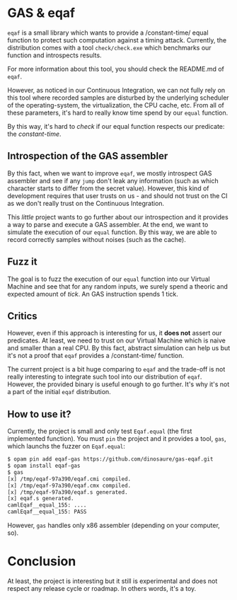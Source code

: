 # GAS & eqaf

`eqaf` is a small library which wants to provide a /constant-time/ equal function to protect such computation
against a timing attack. Currently, the distribution comes with a tool `check/check.exe` which benchmarks
our function and introspects results.

For more information about this tool, you should check the README.md of `eqaf`.

However, as noticed in our Continuous Integration, we can not fully rely on this tool where recorded samples
are disturbed by the underlying scheduler of the operating-system, the virtualization, the CPU cache, etc.
From all of these parameters, it's hard to really know time spend by our `equal` function.

By this way, it's hard to _check_ if our equal function respects our predicate: the _constant-time_.

## Introspection of the GAS assembler

By this fact, when we want to improve `eqaf`, we mostly introspect GAS assembler and see if any `jump` don't
leak any information (such as which character starts to differ from the secret value). However, this kind of
development requires that user trusts on us - and should not trust on the CI as we don't really trust on the
Continuous Integration.

This _little_ project wants to go further about our introspection and it provides a way to parse and execute
a GAS assembler. At the end, we want to simulate the execution of our `equal` function. By this way, we are
able to record correctly samples without noises (such as the cache).

## Fuzz it

The goal is to fuzz the execution of our `equal` function into our Virtual Machine and see that for any
random inputs, we surely spend a theoric and expected amount of _tick_. An GAS instruction spends 1 tick.

## Critics

However, even if this approach is interesting for us, it __does not__ assert our predicates. At least, we need
to trust on our Virtual Machine which is naive and smaller than a real CPU. By this fact, abstract simulation can
help us but it's not a proof that `eqaf` provides a /constant-time/ function.

The current project is a bit huge comparing to `eqaf` and the trade-off is not really interesting to integrate
such tool into our distribution of `eqaf`. However, the provided binary is useful enough to go further. It's why
it's not a part of the initial `eqaf` distribution.

## How to use it?

Currently, the project is small and only test `Eqaf.equal` (the first implemented function). You must `pin` the project and it provides a tool, `gas`, which launchs the fuzzer on `Eqaf.equal`:

```sh
$ opam pin add eqaf-gas https://github.com/dinosaure/gas-eqaf.git
$ opam install eqaf-gas
$ gas
[x] /tmp/eqaf-97a390/eqaf.cmi compiled.
[x] /tmp/eqaf-97a390/eqaf.cmx compiled.
[x] /tmp/eqaf-97a390/eqaf.s generated.
[x] eqaf.s generated.
camlEqaf__equal_155: ....
camlEqaf__equal_155: PASS

```

However, `gas` handles only x86 assembler (depending on your computer, so).

# Conclusion

At least, the project is interesting but it still is experimental and does not respect any release cycle or
roadmap. In others words, it's a toy.

